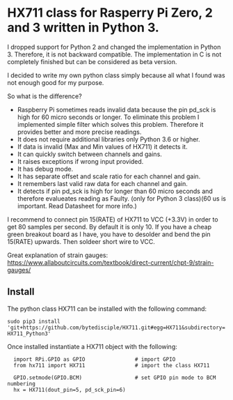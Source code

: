 # HX711 class for Rasperry Pi Zero, 2 and 3 written in Python 3.

I dropped support for Python 2 and changed the implementation in Python 3. Therefore, it is not backward compatible. The implementation in C is not completely finished but can be considered as beta version.

I decided to write my own python class simply because all what I found was not enough good for my purpose.

So what is the difference?
- Raspberry Pi sometimes reads invalid data because the pin pd_sck is high for 60 micro seconds or longer. To eliminate this problem I implemented simple filter which solves this problem. Therefore it provides better and more precise readings.
- It does not require additional libraries only Python 3.6 or higher.
- If data is invalid (Max and Min values of HX711) it detects it.
- It can quickly switch between channels and gains.
- It raises exceptions if wrong input provided.
- It has debug mode.
- It has separate offset and scale ratio for each channel and gain.
- It remembers last valid raw data for each channel and gain.
- It detects if pin pd_sck is high for longer than 60 micro seconds and therefore evalueates reading as Faulty. (only for Python 3 class)(60 us is important. Read Datasheet for more info.)

I recommend to connect pin 15(RATE) of HX711 to VCC (+3.3V) in order to get 80 samples per second. By default it is only 10.
If you have a cheap green breakout board as I have, you have to desolder and bend the pin 15(RATE) upwards. Then soldeer short wire to VCC.

Great explanation of strain gauges: https://www.allaboutcircuits.com/textbook/direct-current/chpt-9/strain-gauges/

## Install

The python class HX711 can be installed with the following command:
   
   `sudo pip3 install 'git+https://github.com/bytedisciple/HX711.git#egg=HX711&subdirectory=HX711_Python3'`
   
Once installed instantiate a HX711 object with the following:

      import RPi.GPIO as GPIO                # import GPIO
      from hx711 import HX711                # import the class HX711
      
      GPIO.setmode(GPIO.BCM)                 # set GPIO pin mode to BCM numbering
      hx = HX711(dout_pin=5, pd_sck_pin=6)
    

